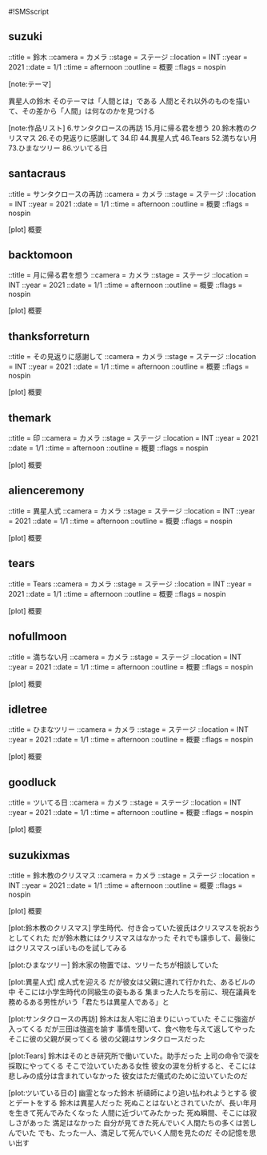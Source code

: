 #!SMSscript

## suzuki

::title = 鈴木
::camera = カメラ
::stage = ステージ
::location = INT
::year = 2021
::date = 1/1
::time = afternoon
::outline = 概要
::flags = nospin

[note:テーマ]

異星人の鈴木
そのテーマは「人間とは」である
人間とそれ以外のものを描いて、その差から「人間」は何なのかを見つける

[note:作品リスト]
6.サンタクロースの再訪
15.月に帰る君を想う
20.鈴木教のクリスマス
26.その見返りに感謝して
34.印
44.異星人式
46.Tears
52.満ちない月
73.ひまなツリー
86.ツいてる日

## santacraus

::title = サンタクロースの再訪
::camera = カメラ
::stage = ステージ
::location = INT
::year = 2021
::date = 1/1
::time = afternoon
::outline = 概要
::flags = nospin

[plot]
概要

## backtomoon

::title = 月に帰る君を想う
::camera = カメラ
::stage = ステージ
::location = INT
::year = 2021
::date = 1/1
::time = afternoon
::outline = 概要
::flags = nospin

[plot]
概要


## thanksforreturn

::title = その見返りに感謝して
::camera = カメラ
::stage = ステージ
::location = INT
::year = 2021
::date = 1/1
::time = afternoon
::outline = 概要
::flags = nospin

[plot]
概要


## themark

::title = 印
::camera = カメラ
::stage = ステージ
::location = INT
::year = 2021
::date = 1/1
::time = afternoon
::outline = 概要
::flags = nospin

[plot]
概要


## alienceremony

::title = 異星人式
::camera = カメラ
::stage = ステージ
::location = INT
::year = 2021
::date = 1/1
::time = afternoon
::outline = 概要
::flags = nospin

[plot]
概要


## tears

::title = Tears
::camera = カメラ
::stage = ステージ
::location = INT
::year = 2021
::date = 1/1
::time = afternoon
::outline = 概要
::flags = nospin

[plot]
概要


## nofullmoon

::title = 満ちない月
::camera = カメラ
::stage = ステージ
::location = INT
::year = 2021
::date = 1/1
::time = afternoon
::outline = 概要
::flags = nospin

[plot]
概要


## idletree

::title = ひまなツリー
::camera = カメラ
::stage = ステージ
::location = INT
::year = 2021
::date = 1/1
::time = afternoon
::outline = 概要
::flags = nospin

[plot]
概要


## goodluck

::title = ツいてる日
::camera = カメラ
::stage = ステージ
::location = INT
::year = 2021
::date = 1/1
::time = afternoon
::outline = 概要
::flags = nospin

[plot]
概要


## suzukixmas

::title = 鈴木教のクリスマス
::camera = カメラ
::stage = ステージ
::location = INT
::year = 2021
::date = 1/1
::time = afternoon
::outline = 概要
::flags = nospin

[plot]
概要





[plot:鈴木教のクリスマス]
学生時代、付き合っていた彼氏はクリスマスを祝おうとしてくれた
だが鈴木教にはクリスマスはなかった
それでも譲歩して、最後にはクリスマスっぽいものを試してみる

[plot:ひまなツリー]
鈴木家の物置では、ツリーたちが相談していた

[plot:異星人式]
成人式を迎える
だが彼女は父親に連れて行かれた、あるビルの中
そこには小学生時代の同級生の姿もある
集まった人たちを前に、現在議員を務めるある男性がいう「君たちは異星人である」と

[plot:サンタクロースの再訪]
鈴木は友人宅に泊まりにいっていた
そこに強盗が入ってくる
だが三田は強盗を諭す
事情を聞いて、食べ物を与えて返してやった
そこに彼の父親が戻ってくる
彼の父親はサンタクロースだった

[plot:Tears]
鈴木はそのとき研究所で働いていた。助手だった
上司の命令で涙を採取にやってくる
そこで泣いていたある女性
彼女の涙を分析すると、そこには悲しみの成分は含まれていなかった
彼女はただ儀式のために泣いていたのだ

[plot:ツいている日の]
幽霊となった鈴木
祈禱師により追い払われようとする
彼とデートをする
鈴木は異星人だった
死ぬことはないとされていたが、長い年月を生きて死んでみたくなった
人間に近づいてみたかった
死ぬ瞬間、そこには寂しさがあった
満足はなかった
自分が見てきた死んでいく人間たちの多くは苦しんでいた
でも、たった一人、満足して死んでいく人間を見たのだ
その記憶を思い出す
